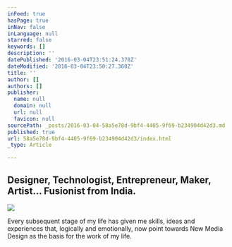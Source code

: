 ```yaml
---
inFeed: true
hasPage: true
inNav: false
inLanguage: null
starred: false
keywords: []
description: ''
datePublished: '2016-03-04T23:51:24.378Z'
dateModified: '2016-03-04T23:50:27.360Z'
title: ''
author: []
authors: []
publisher:
  name: null
  domain: null
  url: null
  favicon: null
sourcePath: _posts/2016-03-04-58a5e78d-9bf4-4405-9f69-b234904d42d3.md
published: true
url: 58a5e78d-9bf4-4405-9f69-b234904d42d3/index.html
_type: Article

---
```

## Designer, Technologist, Entrepreneur, Maker, Artist... Fusionist from India.
![](https://the-grid-user-content.s3-us-west-2.amazonaws.com/daed1f19-6faf-4c4b-ae50-d4de8e58d8c5.jpg)

Every subsequent stage of my life has given me skills, ideas and experiences that, logically and emotionally, now point towards New Media Design as the basis for the work of my life.